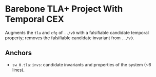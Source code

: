 # Barebone TLA+ Project With Temporal CEX

Augments the `tla` and `cfg` of `../v0` with a falsifiable candidate temporal property; removes the
falsifiable candidate invariant from `../v0`.

## Anchors

- `sw_0.tla:invs`: candidate invariants and properties of the system (~6 lines).
